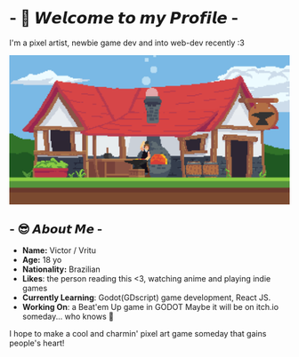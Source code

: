 
<!--
**VrituuRuby/VrituuRuby** is a ✨ _special_ ✨ repository because its `README.md` (this file) appears on your GitHub profile.
Here are some ideas to get you started:
- 🔭 I’m currently working on ...
- 🌱 I’m currently learning ...
- 👯 I’m looking to collaborate on ...
- 🤔 I’m looking for help with ...
- 💬 Ask me about ...
- 📫 How to reach me: ...
- 😄 Pronouns: ...
- ⚡ Fun fact: ...
If you reading this, I love you.
-->

# - 🤠 𝙒𝙚𝙡𝙘𝙤𝙢𝙚 𝙩𝙤 𝙢𝙮 𝙋𝙧𝙤𝙛𝙞𝙡𝙚 -

I'm a pixel artist, newbie game dev and into web-dev recently :3

![Some of my pixelart](https://github.com/VrituuRuby/VrituuRuby/blob/main/blacksmith2.gif)

## - 😎 𝘼𝙗𝙤𝙪𝙩 𝙈𝙚 -

- **Name:** Victor / Vritu
- **Age:** 18 yo
- **Nationality:** Brazilian
- **Likes**: the person reading this <3, watching anime and playing indie games
- **Currently Learning**: Godot(GDscript) game development, React JS.
- **Working On**: a Beat'em Up game in GODOT Maybe it will be on itch.io someday... who knows 🦦

I hope to make a cool and charmin' pixel art game someday that gains people's heart!
